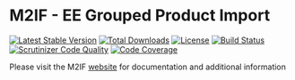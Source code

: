 # M2IF - EE Grouped Product Import

[![Latest Stable Version](https://img.shields.io/packagist/v/techdivision/import-product-grouped-ee.svg?style=flat-square)](https://packagist.org/packages/techdivision/import-product-grouped-ee) 
 [![Total Downloads](https://img.shields.io/packagist/dt/techdivision/import-product-grouped-ee.svg?style=flat-square)](https://packagist.org/packages/techdivision/import-product-grouped-ee)
 [![License](https://img.shields.io/packagist/l/techdivision/import-product-grouped-ee.svg?style=flat-square)](https://packagist.org/packages/techdivision/import-product-grouped-ee)
 [![Build Status](https://img.shields.io/travis/techdivision/import-product-grouped-ee/master.svg?style=flat-square)](http://travis-ci.org/techdivision/import-product-grouped-ee)
 [![Scrutinizer Code Quality](https://img.shields.io/scrutinizer/g/techdivision/import-product-grouped-ee/master.svg?style=flat-square)](https://scrutinizer-ci.com/g/techdivision/import-product-grouped-ee/?branch=master) [![Code Coverage](https://img.shields.io/scrutinizer/coverage/g/techdivision/import-product-grouped-ee/master.svg?style=flat-square)](https://scrutinizer-ci.com/g/techdivision/import-product-grouped-ee/?branch=master)

Please visit the M2IF [website](https://m2if.com) for documentation and additional information
